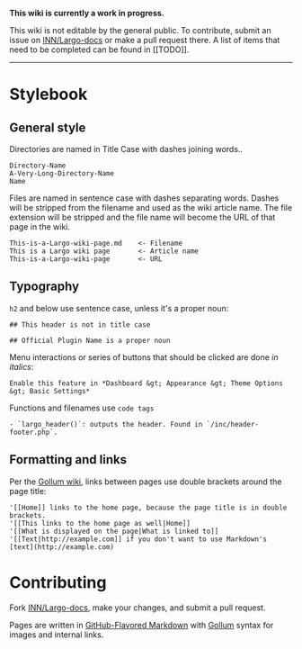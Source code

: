 **This wiki is currently a work in progress.**

This wiki is not editable by the general public. To contribute, submit an issue on [INN/Largo-docs](https://github.com/INN/Largo-docs) or make a pull request there. A list of items that need to be completed can be found in [[TODO]].

----------

# Stylebook

## General style

Directories are named in Title Case with dashes joining words..

    Directory-Name
    A-Very-Long-Directory-Name
    Name

Files are named in sentence case with dashes separating words. Dashes will be stripped from the filename and used as the wiki article name. The file extension will be stripped and the file name will become the URL of that page in the wiki. 

    This-is-a-Largo-wiki-page.md    <- Filename
    This is a Largo wiki page       <- Article name
    This-is-a-Largo-wiki-page       <- URL


## Typography

`h2` and below use sentence case, unless it's a proper noun:

	## This header is not in title case

	## Official Plugin Name is a proper noun

Menu interactions or series of buttons that should be clicked are done *in italics*:

	Enable this feature in *Dashboard &gt; Appearance &gt; Theme Options &gt; Basic Settings*
	
Functions and filenames use `code tags`

	- `largo_header()`: outputs the header. Found in `/inc/header-footer.php`.

## Formatting and links

Per the [Gollum wiki](https://github.com/gollum/gollum/wiki), links between pages use double brackets around the page title:

    '[[Home]] links to the home page, because the page title is in double brackets.
    '[[This links to the home page as well|Home]]
    '[[What is displayed on the page|What is linked to]]
    '[[Text|http://example.com]] if you don't want to use Markdown's [text](http://example.com)

<!-- the ' before the [[ is so Gollum doesn't linkify these links. Gollum ignores Markdown escaping conventions -->
    
# Contributing

Fork [INN/Largo-docs](https://github.com/INN/Largo-docs), make your changes, and submit a pull request. 

Pages are written in [GitHub-Flavored Markdown](https://help.github.com/articles/github-flavored-markdown) with [Gollum](https://github.com/gollum/gollum/wiki) syntax for images and internal links.


